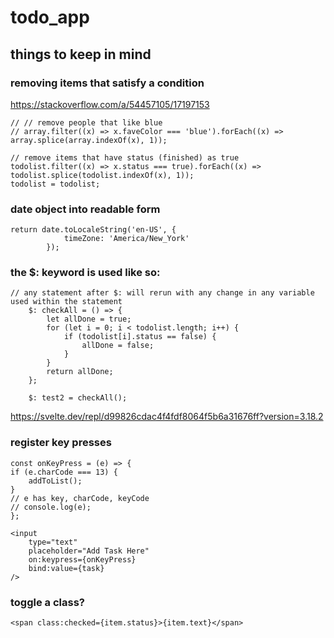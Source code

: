 # todo_app

## things to keep in mind

### removing items that satisfy a condition
https://stackoverflow.com/a/54457105/17197153
    
    // // remove people that like blue
    // array.filter((x) => x.faveColor === 'blue').forEach((x) => array.splice(array.indexOf(x), 1));

    // remove items that have status (finished) as true
    todolist.filter((x) => x.status === true).forEach((x) => todolist.splice(todolist.indexOf(x), 1));
    todolist = todolist;

### date object into readable form
    return date.toLocaleString('en-US', {
                timeZone: 'America/New_York'
            });

### the $: keyword is used like so:


    // any statement after $: will rerun with any change in any variable used within the statement
        $: checkAll = () => {
            let allDone = true;
            for (let i = 0; i < todolist.length; i++) {
                if (todolist[i].status == false) {
                    allDone = false;
                }
            }
            return allDone;
        };

        $: test2 = checkAll();

https://svelte.dev/repl/d99826cdac4f4fdf8064f5b6a31676ff?version=3.18.2
### register key presses 
    const onKeyPress = (e) => {
    if (e.charCode === 13) {
        addToList();
    }
    // e has key, charCode, keyCode
    // console.log(e);
	};

    <input
        type="text"
        placeholder="Add Task Here"
        on:keypress={onKeyPress}
        bind:value={task}
    />

### toggle a class?
    <span class:checked={item.status}>{item.text}</span>
